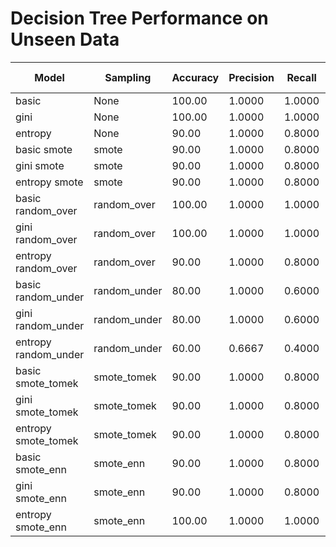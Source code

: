 # Decision Tree Performance on Unseen Data 

| Model | Sampling | Accuracy | Precision | Recall | F1-Score |
|-------|----------|----------|-----------|--------|----------|
| basic | None | 100.00 | 1.0000 | 1.0000 | 1.0000 |
| gini | None | 100.00 | 1.0000 | 1.0000 | 1.0000 |
| entropy | None | 90.00 | 1.0000 | 0.8000 | 0.8889 |
| basic smote | smote | 90.00 | 1.0000 | 0.8000 | 0.8889 |
| gini smote | smote | 90.00 | 1.0000 | 0.8000 | 0.8889 |
| entropy smote | smote | 90.00 | 1.0000 | 0.8000 | 0.8889 |
| basic random_over | random_over | 100.00 | 1.0000 | 1.0000 | 1.0000 |
| gini random_over | random_over | 100.00 | 1.0000 | 1.0000 | 1.0000 |
| entropy random_over | random_over | 90.00 | 1.0000 | 0.8000 | 0.8889 |
| basic random_under | random_under | 80.00 | 1.0000 | 0.6000 | 0.7500 |
| gini random_under | random_under | 80.00 | 1.0000 | 0.6000 | 0.7500 |
| entropy random_under | random_under | 60.00 | 0.6667 | 0.4000 | 0.5000 |
| basic smote_tomek | smote_tomek | 90.00 | 1.0000 | 0.8000 | 0.8889 |
| gini smote_tomek | smote_tomek | 90.00 | 1.0000 | 0.8000 | 0.8889 |
| entropy smote_tomek | smote_tomek | 90.00 | 1.0000 | 0.8000 | 0.8889 |
| basic smote_enn | smote_enn | 90.00 | 1.0000 | 0.8000 | 0.8889 |
| gini smote_enn | smote_enn | 90.00 | 1.0000 | 0.8000 | 0.8889 |
| entropy smote_enn | smote_enn | 100.00 | 1.0000 | 1.0000 | 1.0000 |
